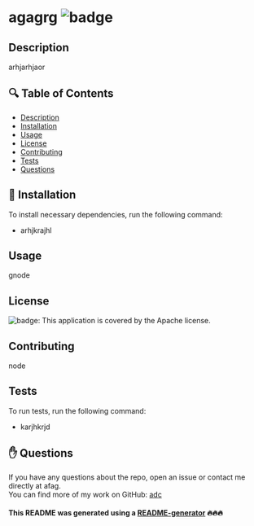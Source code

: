 # agagrg ![badge](https://img.shields.io/badge/license-MIT-brightgreen)

## Description
arhjarhjaor

## 🔍 Table of Contents
- [Description](#description)
- [Installation](#install)
- [Usage](#usage)
- [License](#license)
- [Contributing](#contribute)
- [Tests](#test)
- [Questions](#questions)

## 💾 Installation
To install necessary dependencies, run the following command:
- arhjkrajhl

## Usage
gnode

## License
![badge](https://img.shields.io/badge/license-MIT-brightgreen): This application is covered by the Apache license. 

## Contributing
node

## Tests
To run tests, run the following command:
- karjhkrjd

## ✋ Questions
If you have any questions about the repo, open an issue or contact me directly at afag. <br />
You can find more of my work on GitHub: [adc](https://github.com/adc)

#### This README was generated using a [README-generator](https://github.com/mahmoo30/readmegenerator) 🔥🔥🔥
